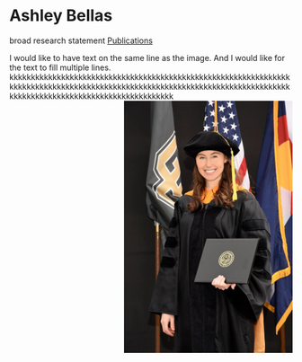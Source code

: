 # Ashley Bellas     
broad research statement
[Publications](test)

I would like to have text on the same line as the image. And I would like for the text to fill multiple lines. kkkkkkkkkkkkkkkkkkkkkkkkkkkkkkkkkkkkkkkkkkkkkkkkkkkkkkkkkkkkkkkkkkkkkkkkkkkkkkkkkkkkkkkkkkkkkkkkkkkkkkkkkkkkkkkkkkkkkkkkkkkkkkkkkkkkkkkkkkkkkkkkkkkkkkkkkkkkkkkkkkkkkkkk<img align="right" width="300" src="3_highres.jpg">
